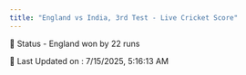 ```yaml
---
title: "England vs India, 3rd Test - Live Cricket Score"
---
```


📑 Status - England won by 22 runs

📝 Last Updated on : 7/15/2025, 5:16:13 AM  

